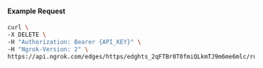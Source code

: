 <!-- Code generated for API Clients. DO NOT EDIT. -->

#### Example Request

```bash
curl \
-X DELETE \
-H "Authorization: Bearer {API_KEY}" \
-H "Ngrok-Version: 2" \
https://api.ngrok.com/edges/https/edghts_2qFTBr0T0fmiQLkmTJ9m6me6mlc/routes/edghtsrt_2qFTBrRsxTTu51TpW918jJVzSpB/websocket_tcp_converter
```
